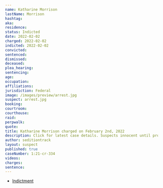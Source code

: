 ```yaml
---
name: Katharine Morrison
lastName: Morrison
hashtag:
aka:
residence:
status: Indicted
date: 2022-02-02
charged: 2022-02-02
indicted: 2022-02-02
convicted:
sentenced:
dismissed:
deceased:
plea_hearing:
sentencing:
age:
occupation:
affiliations:
jurisdiction: Federal
image: /images/preview/arrest.jpg
suspect: arrest.jpg
booking:
courtroom:
courthouse:
raid:
perpwalk:
quote:
title: Katharine Morrison charged on February 2nd, 2022
description: Click for latest case details. Suspects innocent until proven guilty.
author: seditiontrack
layout: suspect
published: true
caseNumber: 1:21-cr-334
videos:
charges:
sentence:
---
```


- [Indictment](https://www.justice.gov/usao-dc/case-multi-defendant/file/1473421/download)
